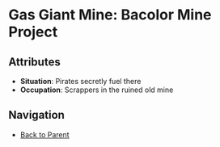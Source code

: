 # Gas Giant Mine: Bacolor Mine Project

## Attributes
- **Situation**: Pirates secretly fuel there
- **Occupation**: Scrappers in the ruined old mine


## Navigation
- [Back to Parent](../)
